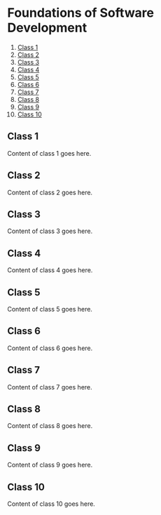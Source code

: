# Foundations of Software Development

1. [Class 1](#class-1)
2. [Class 2](#class-2)
3. [Class 3](#class-3)
4. [Class 4](#class-4)
5. [Class 5](#class-5)
6. [Class 6](#class-6)
7. [Class 7](#class-7)
8. [Class 8](#class-8)
9. [Class 9](#class-9)
10. [Class 10](#class-10)

## Class 1

Content of class 1 goes here.

## Class 2

Content of class 2 goes here.

## Class 3

Content of class 3 goes here.

## Class 4

Content of class 4 goes here.

## Class 5

Content of class 5 goes here.

## Class 6

Content of class 6 goes here.

## Class 7

Content of class 7 goes here.

## Class 8

Content of class 8 goes here.

## Class 9

Content of class 9 goes here.

## Class 10

Content of class 10 goes here.
